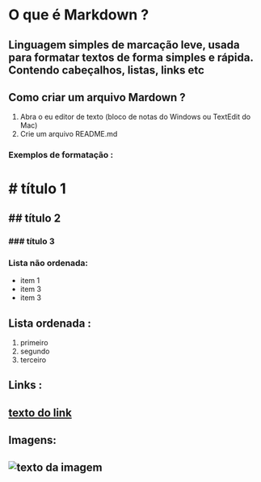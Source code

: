 # O que é Markdown ?

## Linguagem simples de marcação leve, usada para formatar textos de forma simples e  rápida. Contendo cabeçalhos, listas, links etc

## Como criar um arquivo Mardown ?
1. Abra o eu editor de texto (bloco de notas do Windows ou TextEdit do Mac)
2. Crie um arquivo README.md

### Exemplos de formatação :

# # título 1
## ## título 2
### ### título 3

### Lista não ordenada:
- item 1
- item 3
- item 3

## Lista ordenada :
1. primeiro
2. segundo
3. terceiro

## Links :
## [texto do link](url)

## Imagens:
## ![texto da imagem](url)




